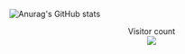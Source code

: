 ![Anurag's GitHub stats](https://github-readme-stats.vercel.app/api?username=Acronix98&theme=shadow_red&show_icons=true)

<p align="center"> 
  Visitor count<br>
  <img src="https://profile-counter.glitch.me/Acronix98/count.svg" />
</p>
